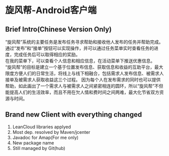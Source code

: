 # 旋风帮-Android客户端
Brief Intro(Chinese Version Only)
---
“旋风帮”系统的主要任务是发布任务寻求帮助和接收他人发布的任务并帮助完成。</br>
通过“发布”和“接单”按钮可以实现操作，并可以通过任务菜单实时查看任务的进度，完成任务后可以取得相应的奖励。</br>
在我的菜单下，可以查看个人信息和相应信息，在活动菜单下推送优惠信息。</br>
“旋风帮”的目标是建立一个基于位置发布信息、获取信息和收益的互助平台，最大限度方便人们的日常生活，将线上与线下相融合，包括需求人发布信息、被需求人接单及被需求人获取收益这三个过程。
因为每个人在发布需求的同时也可以提供帮助，如此画出了一个需求人与被需求人之间紧密相连的圆环，所以“旋风帮”不但能提高人们的生活效率，而且不用在欠人情和费时间之间两难，最大化节省双方资源与时间。

Brand new Client with everything changed
---
1. LeanCloud libraries applyed
2. Most dep. resolved by Maven/jcenter
3. Javadoc for Amap(For me only)
4. New package name
5. Still managed by Git(hub)
